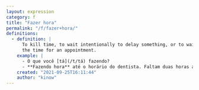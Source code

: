 ```yaml
---
layout: expression
category: f
title: "Fazer hora"
permalink: "/f/fazer+hora/"
definitions:
  - definition: |
      To kill time, to wait intentionally to delay something, or to wait until it
      the time for an appointment.
    example: |
      - O que você [tá](/t/tá) fazendo?
      - **Fazendo hora** até o horário do dentista. Faltam duas horas ainda.
    created: "2021-09-25T16:11:44"
    author: "kinow"
---
```


